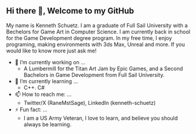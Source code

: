 ## Hi there 👋, Welcome to my GitHub

My name is Kenneth Schuetz. I am a graduate of Full Sail University with a Bechelors for Game Art in Computer Science. I am currently back in school for the Game Development degree program. In my free time, I enjoy programing, making environments with 3ds Max, Unreal and more. If you would like to know more just ask me!

* 🔭 I’m currently working on ...
  - A Lumbermill for the Titan Art Jam by Epic Games, and a Second Bachelors in Game Development from Full Sail University.
* 🌱 I’m currently learning ...
  - C++. C#
* 📫 How to reach me: ...
  - Twitter/X (RaneMstSage), LinkedIn (kenneth-schuetz)
* ⚡ Fun fact: ...
  - I am a US Army Veteran, I love to learn, and believe you should always be learning.
